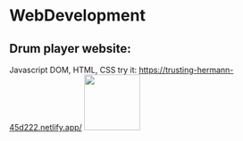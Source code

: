 # WebDevelopment

## Drum player website:
Javascript DOM, HTML, CSS
try it: https://trusting-hermann-45d222.netlify.app/
<img src="https://user-images.githubusercontent.com/82957886/159282999-5882d00d-7a1d-431a-83e4-8259c6a0a1f2.png" width="100" height="100">
